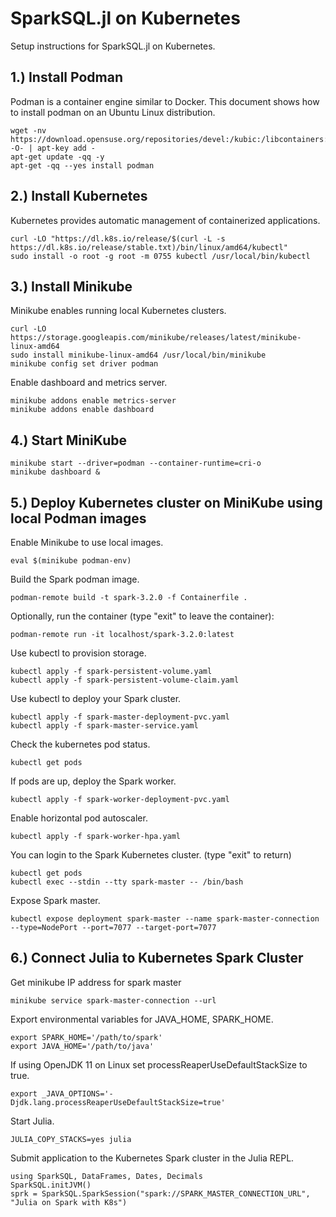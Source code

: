 # SparkSQL.jl on Kubernetes 

Setup instructions for SparkSQL.jl on Kubernetes. 

## 1.) Install Podman
Podman is a container engine similar to Docker. This document shows how to install podman on an Ubuntu Linux distribution.
```
wget -nv https://download.opensuse.org/repositories/devel:/kubic:/libcontainers:/stable/xUbuntu_21.04/Release.key -O- | apt-key add -
apt-get update -qq -y
apt-get -qq --yes install podman
```
## 2.) Install Kubernetes
Kubernetes provides automatic management of containerized applications.
```
curl -LO "https://dl.k8s.io/release/$(curl -L -s https://dl.k8s.io/release/stable.txt)/bin/linux/amd64/kubectl"
sudo install -o root -g root -m 0755 kubectl /usr/local/bin/kubectl
```
## 3.) Install Minikube
Minikube enables running local Kubernetes clusters. 
```
curl -LO https://storage.googleapis.com/minikube/releases/latest/minikube-linux-amd64
sudo install minikube-linux-amd64 /usr/local/bin/minikube
minikube config set driver podman
```
Enable dashboard and metrics server.

```
minikube addons enable metrics-server
minikube addons enable dashboard
```
## 4.) Start MiniKube
```
minikube start --driver=podman --container-runtime=cri-o
minikube dashboard &
```
## 5.) Deploy Kubernetes cluster on MiniKube using local Podman images
Enable Minikube to use local images.
```
eval $(minikube podman-env)
```
Build the Spark podman image. 
```
podman-remote build -t spark-3.2.0 -f Containerfile .
```
Optionally, run the container (type "exit" to leave the container):
```
podman-remote run -it localhost/spark-3.2.0:latest
```
Use kubectl to provision storage.
```
kubectl apply -f spark-persistent-volume.yaml
kubectl apply -f spark-persistent-volume-claim.yaml
```
Use kubectl to deploy your Spark cluster.
```
kubectl apply -f spark-master-deployment-pvc.yaml
kubectl apply -f spark-master-service.yaml
```
Check the kubernetes pod status.
```
kubectl get pods
```
If pods are up, deploy the Spark worker.
```
kubectl apply -f spark-worker-deployment-pvc.yaml
```
Enable horizontal pod autoscaler.
```
kubectl apply -f spark-worker-hpa.yaml
```
You can login to the Spark Kubernetes cluster. (type "exit" to return)
```
kubectl get pods
kubectl exec --stdin --tty spark-master -- /bin/bash
```
Expose Spark master.
```
kubectl expose deployment spark-master --name spark-master-connection --type=NodePort --port=7077 --target-port=7077
```
## 6.) Connect Julia to Kubernetes Spark Cluster
Get minikube IP address for spark master
```
minikube service spark-master-connection --url
```
Export environmental variables for JAVA_HOME, SPARK_HOME.
```
export SPARK_HOME='/path/to/spark'
export JAVA_HOME='/path/to/java'
```
If using OpenJDK 11 on Linux set processReaperUseDefaultStackSize to true.
```
export _JAVA_OPTIONS='-Djdk.lang.processReaperUseDefaultStackSize=true'
```
Start Julia.
```
JULIA_COPY_STACKS=yes julia
```
Submit application to the Kubernetes Spark cluster in the Julia REPL.
```
using SparkSQL, DataFrames, Dates, Decimals
SparkSQL.initJVM()
sprk = SparkSQL.SparkSession("spark://SPARK_MASTER_CONNECTION_URL", "Julia on Spark with K8s")
```
